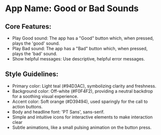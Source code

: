# **App Name**: Good or Bad Sounds

## Core Features:

- Play Good sound: The app has a "Good" button which, when pressed, plays the 'good' sound.
- Play Bad sound: The app has a "Bad" button which, when pressed, plays the 'bad' sound.
- Show helpful messages: Use descriptive, helpful error messages.

## Style Guidelines:

- Primary color: Light teal (#94D3AC), symbolizing clarity and freshness.
- Background color: Off-white (#F0F4F2), providing a neutral backdrop for a soothing visual experience.
- Accent color: Soft orange (#D39494), used sparingly for the call to action buttons.
- Body and headline font: 'PT Sans', sans-serif.
- Simple and intuitive icons for interactive elements to make interaction clear
- Subtle animations, like a small pulsing animation on the button press.